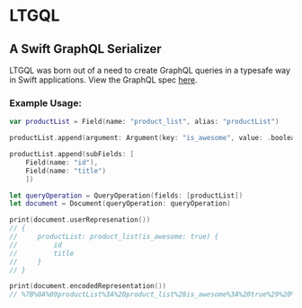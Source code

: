 # LTGQL
## A Swift GraphQL Serializer

LTGQL was born out of a need to create GraphQL queries in a typesafe way in Swift applications. View the GraphQL spec [here](https://facebook.github.io/graphql).

### Example Usage:

``` swift
var productList = Field(name: "product_list", alias: "productList")

productList.append(argument: Argument(key: "is_awesome", value: .boolean(true)))

productList.append(subFields: [
	Field(name: "id"),
	Field(name: "title")
	])

let queryOperation = QueryOperation(fields: [productList])
let document = Document(queryOperation: queryOperation)

print(document.userRepresenation())
// {
//     productList: product_list(is_awesome: true) {
//         id
//         title
//     }
// }

print(document.encodedRepresentation())
// %7B%0A%09productList%3A%20product_list%28is_awesome%3A%20true%29%20%7B%0A%09%09id%0A%09%09title%0A%09%7D%0A%7D

```
